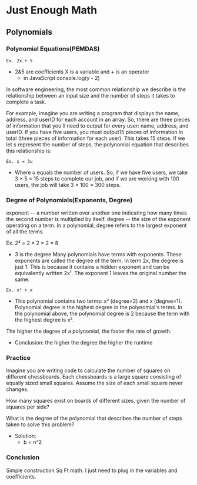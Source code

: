 # Just Enough Math

## Polynomials

### Polynomial Equations(PEMDAS)

`Ex. 2x + 5`

- 2&5 are coefficients X is a variable and + is an operator
  - in JavaScript console.log(y - 2)

In software engineering, the most common relationship we describe is the relationship between an input size and the number of steps it takes to complete a task.

For example, imagine you are writing a program that displays the name, address, and userID for each account in an array. So, there are three pieces of information that you'll need to output for every user: name, address, and userID. If you have five users, you must output15 pieces of information in total (three pieces of information for each user). This takes 15 steps. If we let s represent the number of steps, the polynomial equation that describes this relationship is:

`Ex. s = 3u`

- Where u equals the number of users.
  So, if we have five users, we take 3 × 5 = 15 steps to complete our job, and if we are working with 100 users, the job will take 3 × 100 = 300 steps.

### Degree of Polynomials(Exponents, Degree)

exponent -- a number written over another one indicating how many times the second number is multiplied by itself.
degree -- the size of the exponent operating on a term. In a polynomial, degree refers to the largest exponent of all the terms.

Ex. 2³ = 2 × 2 × 2 = 8

- 3 is the degree
  Many polynomials have terms with exponents. These exponents are called the degree of the term. In term 2x, the degree is just 1. This is because it contains a hidden exponent and can be equivalently written 2x¹. The exponent 1 leaves the original number the same.

`Ex. x² + x`

- This polynomial contains two terms: x² (degree=2) and x (degree=1). Polynomial degree is the highest degree in the polynomial's terms. In the polynomial above, the polynomial degree is 2 because the term with the highest degree is x².

The higher the degree of a polynomial, the faster the rate of growth.

- Conclusion: the higher the degree the higher the runtime

### Practice

Imagine you are writing code to calculate the number of squares on different chessboards. Each chessboards is a large square consisting of equally sized small squares. Assume the size of each small square never changes.

How many squares exist on boards of different sizes, given the number of squares per side?

What is the degree of the polynomial that describes the number of steps taken to solve this problem?

- Solution:
  - b = n^2

### Conclusion

Simple construction Sq Ft math. I just need to plug in the variables and coefficients.
